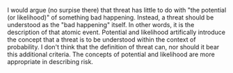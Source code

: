 I would argue (no surpise there) that threat has little to do with "the
potential (or likelihood)" of something bad happening. Instead, a threat
should be understood as the "bad happening" itself. In other words, it
is the description of that atomic event. Potential and likelihood
artifically introduce the concept that a threat is to be understood
within the context of probability. I don't think that the definition of
threat can, nor should it bear this additional criteria. The concepts of
potential and likelihood are more appropriate in describing risk.